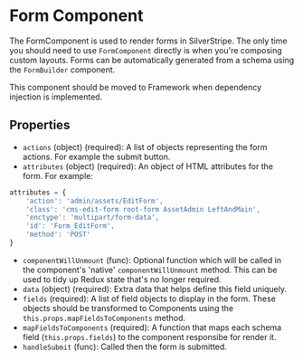 # Form Component

The FormComponent is used to render forms in SilverStripe. The only time you should need to use `FormComponent` directly is when you're composing custom layouts. Forms can be automatically generated from a schema using the `FormBuilder` component.

This component should be moved to Framework when dependency injection is implemented.

## Properties

 * `actions` (object) (required): A list of objects representing the form actions. For example the submit button.
 * `attributes` (object) (required): An object of HTML attributes for the form. For example:

```js
attributes = {
    'action': 'admin/assets/EditForm',
    'class': 'cms-edit-form root-form AssetAdmin LeftAndMain',
    'enctype': 'multipart/form-data',
    'id': 'Form_EditForm',
    'method': 'POST'
}
```

 * `componentWillUnmount` (func): Optional function which will be called in the component's 'native' `componentWillUnmount` method. This can be used to tidy up Redux state that's no longer required.
 * `data` (object) (required): Extra data that helps define this field uniquely.
 * `fields` (required): A list of field objects to display in the form. These objects should be transformed to Components using the `this.props.mapFieldsToComponents` method.
 * `mapFieldsToComponents` (required): A function that maps each schema field (`this.props.fields`) to the component responsibe for render it.
 * `handleSubmit` (func): Called then the form is submitted.
